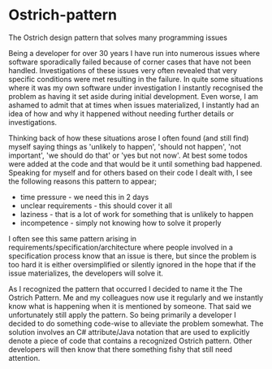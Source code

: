 # Ostrich-pattern
The Ostrich design pattern that solves many programming issues

Being a developer for over 30 years I have run into numerous issues where software sporadically failed because of corner cases that have not been handled. Investigations of these issues very often revealed that very specific conditions were met resulting in the failure. In quite some situations where it was my own software under investigation I instantly recognised the problem as having it set aside during initial development. Even worse, I am ashamed to admit that at times when issues materialized, I instantly had an idea of how and why it happened without needing further details or investigations.

Thinking back of how these situations arose I often found (and still find) myself saying things as 'unlikely to happen', 'should not happen', 'not important', 'we should do that' or 'yes but not now'. At best some todos were added at the code and that would be it until something bad happened. Speaking for myself and for others based on their code I dealt with, I see the following reasons this pattern to appear;

* time pressure - we need this in 2 days
* unclear requirements - this should cover it all
* laziness - that is a lot of work for something that is unlikely to happen
* incompetence - simply not knowing how to solve it properly

I often see this same pattern arising in requirements/specification/architecture where people involved in a specification process know that an issue is there, but since the problem is too hard it is either oversimplified or silently ignored in the hope that if the issue materializes, the developers will solve it.

As I recognized the pattern that occurred I decided to name it the The Ostrich Pattern. Me and my colleagues now use it regularly and we instantly know what is happening when it is mentioned by someone. That said we unfortunately still apply the pattern. So being primarily a developer I decided to do something code-wise to alleviate the problem somewhat. The solution involves an C# attribute/Java notation that are used to explicitly denote a piece of code that contains a recognized Ostrich pattern. Other developers will then know that there something fishy that still need attention.
